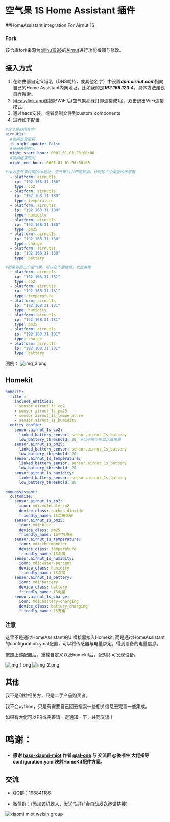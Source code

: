 # 空气果 1S Home Assistant 插件 
##HomeAssistant integration For Airnut 1S

### Fork
该仓库fork来源为[billhu1996](https://github.com/billhu1996)的[Airnut](https://github.com/billhu1996/Airnut)进行功能微调与修改。

## 接入方式

1. 在路由器自定义域名（DNS劫持，或其他名字）中设置***apn.airnut.com***指向自己的Home Assistant内网地址，比如我的是***192.168.123.4***，具体方法建议自行搜索。
2. 用[Easylink app](https://www.mxchip.com/easylink/)连接好WiFi后(空气果亮绿灯即连接成功)，双击退出WiFi连接模式。
3. 通过hacs安装，或者复制文件到custom_components
4. 进行如下配置

```yaml
#这个是必须有的
airnut1s:
  #夜间是否更新
  is_night_update: False
  #夜间开始时间
  night_start_hour: 0001-01-01 23:00:00
  #夜间结束时间
  night_end_hour: 0001-01-01 06:00:00

#ip为空气果内网的ip地址，空气果1s共四项数据，分别写六个类型的传感器
  - platform: airnut1s
    ip: "192.168.31.180"
    type: co2
  - platform: airnut1s
    ip: "192.168.31.180"
    type: temperature
  - platform: airnut1s
    ip: "192.168.31.180"
    type: humidity
  - platform: airnut1s
    ip: "192.168.31.180"
    type: pm25
  - platform: airnut1s
    ip: "192.168.31.180"
    type: charge
  - platform: airnut1s
    ip: "192.168.31.180"
    type: battery

#如果有第二个空气果，可以在下面继续，以此类推
  - platform: airnut1s
    ip: "192.168.31.181"
    type: co2
  - platform: airnut1s
    ip: "192.168.31.181"
    type: temperature
  - platform: airnut1s
    ip: "192.168.31.181"
    type: humidity
  - platform: airnut1s
    ip: "192.168.31.181"
    type: pm25
  - platform: airnut1s
    ip: "192.168.31.181"
    type: charge
  - platform: airnut1s
    ip: "192.168.31.181"
    type: battery
```
图例：
![img_3.png](img_3.png)

## Homekit
```yaml
homekit:
  filter:
    include_entities:
    - sensor.airnut_1s_co2
    - sensor.airnut_1s_pm25
    - sensor.airnut_1s_temperature
    - sensor.airnut_1s_humidity
  entity_config:
    sensor.airnut_1s_co2:
      linked_battery_sensor: sensor.airnut_1s_battery
      low_battery_threshold: 20  #低于多少电显示低电量
    sensor.airnut_1s_pm25:
      linked_battery_sensor: sensor.airnut_1s_battery
      low_battery_threshold: 20
    sensor.airnut_1s_temperature:
      linked_battery_sensor: sensor.airnut_1s_battery
      low_battery_threshold: 20
    sensor.airnut_1s_humidity:
      linked_battery_sensor: sensor.airnut_1s_battery
      low_battery_threshold: 20

homeassistant:
  customize:
    sensor.airnut_1s_co2:
      icon: mdi:molecule-co2
      device_class: carbon_dioxide
      friendly_name: 1S二氧化碳
    sensor.airnut_1s_pm25:
      icon: mdi:blur
      device_class: pm25
      friendly_name: 1S空气质量
    sensor.airnut_1s_temperature:
      icon: mdi:thermometer
      device_class: temperature
      friendly_name: 1S温度
    sensor.airnut_1s_humidity:
      icon: mdi:water-percent
      device_class: humidity
      friendly_name: 1S湿度
    sensor.airnut_1s_battery:
      icon: mdi:battery
      device_class: battery
      friendly_name: 1S电量
    sensor.airnut_1s_charge:
      icon: mdi:battery-charging
      device_class: battery_charging
      friendly_name: 1S充电
```

### 注意
这里不是通过HomeAssistant的UI桥接器接入Homekit,
而是通过HomeAssistant的configuration.ymal配置，可以将传感器与电量绑定，得到设备的电量信息。

按照上述配置后，重载自定义以及homekit后，配对即可发现设备。

![img_1.png](img_1.png)
![img_2.png](img_2.png)

## 其他
我不是利益相关方，只是二手产品购买者。

我不会python，只是有需要自己回去搜索一些相关信息去完善一些集成。

如果有大佬可以PR或完善请一定通知一下，共同交流！

# 鸣谢：
- #### 感谢 [hass-xiaomi-miot](https://github.com/al-one/hass-xiaomi-miot) 作者 [@al-one](https://github.com/al-one) 与 交流群 @娄凉生 大佬指导configuration.yaml映射HomeKit配件方案。

## 交流
- QQ群：198841186

- 微信群：(添加该机器人，发送“进群”会自动发送邀请链接）

![xiaomi miot weixin group](https://user-images.githubusercontent.com/4549099/161735971-0540ce1c-eb49-4aff-8cb3-3bdad15e22f7.png)

